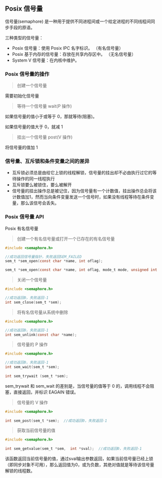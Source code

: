 ## Posix 信号量

信号量(semaphore) 是一种用于提供不同进程间或一个给定进程的不同线程间同步手段的原语。

三种类型的信号量：

* Posix 信号量：使用 Posix IPC 名字标识。 （有名信号量）
* Posix 基于内存的信号量：存放在共享内存区中。 （无名信号量）
* System V 信号量：在内核中维护。

### Posix 信号量的操作

> 创建一个信号量

需要初始化信号量

> 等待一个信号量 wait(P 操作)

如果信号量的值小于或等于 0，那就等待(阻塞)。

如果信号量的值大于 0，就减 1

> 挂出一个信号量 post(V 操作)

将信号量的值加 1

### 信号量、互斥锁和条件变量之间的差异

* 互斥锁必须总是由给它上锁的线程解锁，信号量的挂出却不必由执行过它的等待操作的同一线程执行
* 互斥锁要么被锁住，要么被解开
* 信号量的挂出操作总是被记住，因为信号量有一个计数值，挂出操作总会将该计数值加1，然而当向条件变量发送一个信号时，如果没有线程等待在条件变量，那么该信号会丢失。

### Posix 信号量 API

Posix 有名信号量

> 创建一个有名信号量或打开一个已存在的有名信号量

```c
#include <semaphore.h>  

//成功返回信号量指针，失败返回SEM_FAILED  
sem_t *sem_open(const char *name, int oflag);  

sem_t *sem_open(const char *name, int oflag, mode_t mode, unsigned int value);  
```

> 关闭一个信号量

```c
#include <semaphore.h>  

//成功返回0，失败返回-1  
int sem_close(sem_t *sem);  
```

> 将有名信号量从系统中删除

```c
#include <semaphore.h>  

//成功返回0，失败返回-1  
int sem_unlink(const char *name);  
```

> 信号量的 P 操作

```c
#include <semaphore.h>  

//成功返回0，失败返回-1   
int sem_wait(sem_t *sem);  
    
int sem_trywait (sem_t *sem);                              
```

sem_trywait 和 sem_wait 的差别是，当信号量的值等于 0 的，调用线程不会阻塞，直接返回，并标识 EAGAIN 错误。

> 信号量的 V 操作

```c
#include <semaphore.h>  
  
int sem_post(sem_t *sem);  //成功返回0，失败返回-1 
```

> 获取当前信号量的值

```c
#include <semaphore.h>  
  
int sem_getvalue(sem_t *sem,  int *sval);  //成功返回0，失败返回-1  
```

该函数返回当前信号量的值，通过sval输出参数返回，如果当前信号量已经上锁（即同步对象不可用），那么返回值为0，或为负数，其绝对值就是等待该信号量解锁的线程数。
